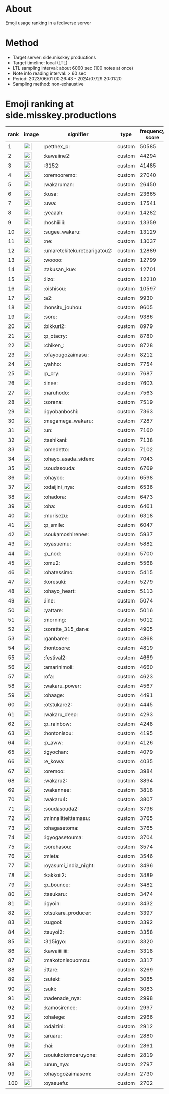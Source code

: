 # About
Emoji usage ranking in a fediverse server

# Method
- Target server: side.misskey.productions
- Target timeline: local (LTL)
- LTL sampling interval: about 6060 sec (100 notes at once)
- Note info reading interval: > 60 sec
- Period: 2023/06/01 00:26:43 - 2024/07/29 20:01:20 
- Sampling method: non-exhaustive

# Emoji ranking at side.misskey.productions

|rank|image|signifier|type|frequency score|
|----|----|----|----|----|
|1|<img height="24" src="https://side.misskey.productions/emoji/petthex_p.webp">|:petthex_p:|custom|50585|
|2|<img height="24" src="https://side.misskey.productions/emoji/kawaiine2.webp">|:kawaiine2:|custom|44294|
|3|<img height="24" src="https://side.misskey.productions/emoji/3152.webp">|:3152:|custom|41485|
|4|<img height="24" src="https://side.misskey.productions/emoji/oremooremo.webp">|:oremooremo:|custom|27040|
|5|<img height="24" src="https://side.misskey.productions/emoji/wakaruman.webp">|:wakaruman:|custom|26450|
|6|<img height="24" src="https://side.misskey.productions/emoji/kusa.webp">|:kusa:|custom|23665|
|7|<img height="24" src="https://side.misskey.productions/emoji/uwa.webp">|:uwa:|custom|17541|
|8|<img height="24" src="https://side.misskey.productions/emoji/yeaaah.webp">|:yeaaah:|custom|14282|
|9|<img height="24" src="https://side.misskey.productions/emoji/hoshiiiiii.webp">|:hoshiiiiii:|custom|13359|
|10|<img height="24" src="https://side.misskey.productions/emoji/sugee_wakaru.webp">|:sugee_wakaru:|custom|13129|
|11|<img height="24" src="https://side.misskey.productions/emoji/ne.webp">|:ne:|custom|13037|
|12|<img height="24" src="https://side.misskey.productions/emoji/umaretekitekuretearigatou2.webp">|:umaretekitekuretearigatou2:|custom|12889|
|13|<img height="24" src="https://side.misskey.productions/emoji/woooo.webp">|:woooo:|custom|12799|
|14|<img height="24" src="https://side.misskey.productions/emoji/takusan_kue.webp">|:takusan_kue:|custom|12701|
|15|<img height="24" src="https://side.misskey.productions/emoji/iizo.webp">|:iizo:|custom|12210|
|16|<img height="24" src="https://side.misskey.productions/emoji/oishisou.webp">|:oishisou:|custom|10597|
|17|<img height="24" src="https://side.misskey.productions/emoji/a2.webp">|:a2:|custom|9930|
|18|<img height="24" src="https://side.misskey.productions/emoji/honsitu_jouhou.webp">|:honsitu_jouhou:|custom|9605|
|19|<img height="24" src="https://side.misskey.productions/emoji/sore.webp">|:sore:|custom|9386|
|20|<img height="24" src="https://side.misskey.productions/emoji/bikkuri2.webp">|:bikkuri2:|custom|8979|
|21|<img height="24" src="https://side.misskey.productions/emoji/p_otacry.webp">|:p_otacry:|custom|8780|
|22|<img height="24" src="https://side.misskey.productions/emoji/chiken_.webp">|:chiken_:|custom|8728|
|23|<img height="24" src="https://side.misskey.productions/emoji/ofayougozaimasu.webp">|:ofayougozaimasu:|custom|8212|
|24|<img height="24" src="https://side.misskey.productions/emoji/yahho.webp">|:yahho:|custom|7754|
|25|<img height="24" src="https://side.misskey.productions/emoji/p_cry.webp">|:p_cry:|custom|7687|
|26|<img height="24" src="https://side.misskey.productions/emoji/iinee.webp">|:iinee:|custom|7603|
|27|<img height="24" src="https://side.misskey.productions/emoji/naruhodo.webp">|:naruhodo:|custom|7563|
|28|<img height="24" src="https://side.misskey.productions/emoji/sorena.webp">|:sorena:|custom|7519|
|29|<img height="24" src="https://side.misskey.productions/emoji/igyobanboshi.webp">|:igyobanboshi:|custom|7363|
|30|<img height="24" src="https://side.misskey.productions/emoji/megamega_wakaru.webp">|:megamega_wakaru:|custom|7287|
|31|<img height="24" src="https://side.misskey.productions/emoji/un.webp">|:un:|custom|7160|
|32|<img height="24" src="https://side.misskey.productions/emoji/tashikani.webp">|:tashikani:|custom|7138|
|33|<img height="24" src="https://side.misskey.productions/emoji/omedetto.webp">|:omedetto:|custom|7102|
|34|<img height="24" src="https://side.misskey.productions/emoji/ohayo_asada_sidem.webp">|:ohayo_asada_sidem:|custom|7043|
|35|<img height="24" src="https://side.misskey.productions/emoji/soudasouda.webp">|:soudasouda:|custom|6769|
|36|<img height="24" src="https://side.misskey.productions/emoji/ohayoo.webp">|:ohayoo:|custom|6598|
|37|<img height="24" src="https://side.misskey.productions/emoji/odaijini_nya.webp">|:odaijini_nya:|custom|6536|
|38|<img height="24" src="https://side.misskey.productions/emoji/ohadora.webp">|:ohadora:|custom|6473|
|39|<img height="24" src="https://side.misskey.productions/emoji/oha.webp">|:oha:|custom|6461|
|40|<img height="24" src="https://side.misskey.productions/emoji/murisezu.webp">|:murisezu:|custom|6318|
|41|<img height="24" src="https://side.misskey.productions/emoji/p_smile.webp">|:p_smile:|custom|6047|
|42|<img height="24" src="https://side.misskey.productions/emoji/soukamoshirenee.webp">|:soukamoshirenee:|custom|5937|
|43|<img height="24" src="https://side.misskey.productions/emoji/oyasuemu.webp">|:oyasuemu:|custom|5882|
|44|<img height="24" src="https://side.misskey.productions/emoji/p_nod.webp">|:p_nod:|custom|5700|
|45|<img height="24" src="https://side.misskey.productions/emoji/omu2.webp">|:omu2:|custom|5568|
|46|<img height="24" src="https://side.misskey.productions/emoji/ohatessimo.webp">|:ohatessimo:|custom|5415|
|47|<img height="24" src="https://side.misskey.productions/emoji/koresuki.webp">|:koresuki:|custom|5279|
|48|<img height="24" src="https://side.misskey.productions/emoji/ohayo_heart.webp">|:ohayo_heart:|custom|5113|
|49|<img height="24" src="https://side.misskey.productions/emoji/iine.webp">|:iine:|custom|5074|
|50|<img height="24" src="https://side.misskey.productions/emoji/yattare.webp">|:yattare:|custom|5016|
|51|<img height="24" src="https://side.misskey.productions/emoji/morning.webp">|:morning:|custom|5012|
|52|<img height="24" src="https://side.misskey.productions/emoji/sorette_315_dane.webp">|:sorette_315_dane:|custom|4905|
|53|<img height="24" src="https://side.misskey.productions/emoji/ganbaree.webp">|:ganbaree:|custom|4868|
|54|<img height="24" src="https://side.misskey.productions/emoji/hontosore.webp">|:hontosore:|custom|4819|
|55|<img height="24" src="https://side.misskey.productions/emoji/festival2.webp">|:festival2:|custom|4669|
|56|<img height="24" src="https://side.misskey.productions/emoji/amarinimoii.webp">|:amarinimoii:|custom|4660|
|57|<img height="24" src="https://side.misskey.productions/emoji/ofa.webp">|:ofa:|custom|4623|
|58|<img height="24" src="https://side.misskey.productions/emoji/wakaru_power.webp">|:wakaru_power:|custom|4567|
|59|<img height="24" src="https://side.misskey.productions/emoji/ohaage.webp">|:ohaage:|custom|4491|
|60|<img height="24" src="https://side.misskey.productions/emoji/otstukare2.webp">|:otstukare2:|custom|4445|
|61|<img height="24" src="https://side.misskey.productions/emoji/wakaru_deep.webp">|:wakaru_deep:|custom|4293|
|62|<img height="24" src="https://side.misskey.productions/emoji/p_rainbow.webp">|:p_rainbow:|custom|4248|
|63|<img height="24" src="https://side.misskey.productions/emoji/hontonisou.webp">|:hontonisou:|custom|4195|
|64|<img height="24" src="https://side.misskey.productions/emoji/p_aww.webp">|:p_aww:|custom|4126|
|65|<img height="24" src="https://side.misskey.productions/emoji/igyochan.webp">|:igyochan:|custom|4079|
|66|<img height="24" src="https://side.misskey.productions/emoji/e_kowa.webp">|:e_kowa:|custom|4035|
|67|<img height="24" src="https://side.misskey.productions/emoji/oremoo.webp">|:oremoo:|custom|3984|
|68|<img height="24" src="https://side.misskey.productions/emoji/wakaru2.webp">|:wakaru2:|custom|3894|
|69|<img height="24" src="https://side.misskey.productions/emoji/wakannee.webp">|:wakannee:|custom|3818|
|70|<img height="24" src="https://side.misskey.productions/emoji/wakaru4.webp">|:wakaru4:|custom|3807|
|71|<img height="24" src="https://side.misskey.productions/emoji/soudasouda2.webp">|:soudasouda2:|custom|3796|
|72|<img height="24" src="https://side.misskey.productions/emoji/minnaiitteittemasu.webp">|:minnaiitteittemasu:|custom|3765|
|73|<img height="24" src="https://side.misskey.productions/emoji/ohagasetoma.webp">|:ohagasetoma:|custom|3765|
|74|<img height="24" src="https://side.misskey.productions/emoji/igyogasetouma.webp">|:igyogasetouma:|custom|3704|
|75|<img height="24" src="https://side.misskey.productions/emoji/sorehasou.webp">|:sorehasou:|custom|3574|
|76|<img height="24" src="https://side.misskey.productions/emoji/mieta.webp">|:mieta:|custom|3546|
|77|<img height="24" src="https://side.misskey.productions/emoji/oyasumi_india_night.webp">|:oyasumi_india_night:|custom|3496|
|78|<img height="24" src="https://side.misskey.productions/emoji/kakkoii2.webp">|:kakkoii2:|custom|3489|
|79|<img height="24" src="https://side.misskey.productions/emoji/p_bounce.webp">|:p_bounce:|custom|3482|
|80|<img height="24" src="https://side.misskey.productions/emoji/tasukaru.webp">|:tasukaru:|custom|3474|
|81|<img height="24" src="https://side.misskey.productions/emoji/igyoin.webp">|:igyoin:|custom|3432|
|82|<img height="24" src="https://side.misskey.productions/emoji/otsukare_producer.webp">|:otsukare_producer:|custom|3397|
|83|<img height="24" src="https://side.misskey.productions/emoji/sugooi.webp">|:sugooi:|custom|3392|
|84|<img height="24" src="https://side.misskey.productions/emoji/tsuyoi2.webp">|:tsuyoi2:|custom|3358|
|85|<img height="24" src="https://side.misskey.productions/emoji/315igyo.webp">|:315igyo:|custom|3320|
|86|<img height="24" src="https://side.misskey.productions/emoji/kawaiiiiiiii.webp">|:kawaiiiiiiii:|custom|3318|
|87|<img height="24" src="https://side.misskey.productions/emoji/makotonisouomou.webp">|:makotonisouomou:|custom|3317|
|88|<img height="24" src="https://side.misskey.productions/emoji/ittare.webp">|:ittare:|custom|3269|
|89|<img height="24" src="https://side.misskey.productions/emoji/suteki.webp">|:suteki:|custom|3085|
|90|<img height="24" src="https://side.misskey.productions/emoji/suki.webp">|:suki:|custom|3083|
|91|<img height="24" src="https://side.misskey.productions/emoji/nadenade_nya.webp">|:nadenade_nya:|custom|2998|
|92|<img height="24" src="https://side.misskey.productions/emoji/kamosirenee.webp">|:kamosirenee:|custom|2997|
|93|<img height="24" src="https://side.misskey.productions/emoji/ohalege.webp">|:ohalege:|custom|2966|
|94|<img height="24" src="https://side.misskey.productions/emoji/odaizini.webp">|:odaizini:|custom|2912|
|95|<img height="24" src="https://side.misskey.productions/emoji/aruaru.webp">|:aruaru:|custom|2880|
|96|<img height="24" src="https://side.misskey.productions/emoji/hai.webp">|:hai:|custom|2861|
|97|<img height="24" src="https://side.misskey.productions/emoji/souiukotomoaruyone.webp">|:souiukotomoaruyone:|custom|2819|
|98|<img height="24" src="https://side.misskey.productions/emoji/unun_nya.webp">|:unun_nya:|custom|2797|
|99|<img height="24" src="https://side.misskey.productions/emoji/ohayogozaimasem.webp">|:ohayogozaimasem:|custom|2730|
|100|<img height="24" src="https://side.misskey.productions/emoji/oyasuefu.webp">|:oyasuefu:|custom|2702|
